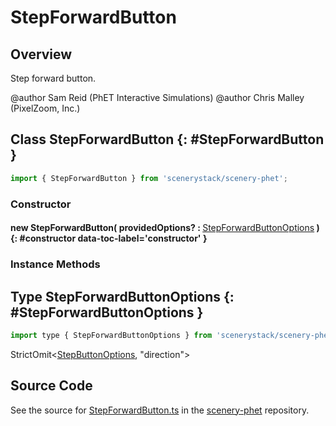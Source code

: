 # StepForwardButton

## Overview

Step forward button.

@author Sam Reid (PhET Interactive Simulations)
@author Chris Malley (PixelZoom, Inc.)

## Class StepForwardButton {: #StepForwardButton }


```js
import { StepForwardButton } from 'scenerystack/scenery-phet';
```
### Constructor

#### new StepForwardButton( providedOptions? : <span style="font-weight: 400;">[StepForwardButtonOptions](../scenery-phet/StepForwardButton.md#StepForwardButtonOptions)</span> ) {: #constructor data-toc-label='constructor' }

### Instance Methods





## Type StepForwardButtonOptions {: #StepForwardButtonOptions }


```js
import type { StepForwardButtonOptions } from 'scenerystack/scenery-phet';
```
StrictOmit&lt;[StepButtonOptions](../scenery-phet/StepButton.md#StepButtonOptions), "direction"&gt;



## Source Code

See the source for [StepForwardButton.ts](https://github.com/phetsims/scenery-phet/blob/main/js/buttons/StepForwardButton.ts) in the [scenery-phet](https://github.com/phetsims/scenery-phet) repository.
